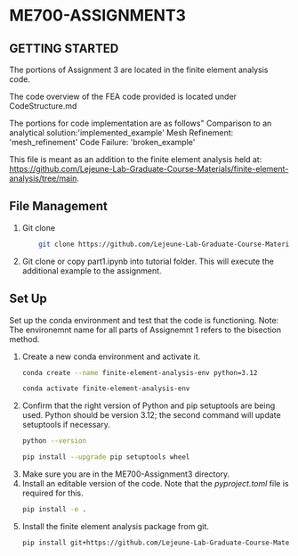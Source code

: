 # ME700-ASSIGNMENT3

## GETTING STARTED

The portions of Assignment 3 are located in the finite element analysis code.

The code overview of the FEA code provided is located under CodeStructure.md

The portions for code implementation are as follows"
    Comparison to an analytical solution:'implemented_example'
    Mesh Refinement: 'mesh_refinement'
    Code Failure: 'broken_example'

This file is meant as an addition to the finite element analysis held at: https://github.com/Lejeune-Lab-Graduate-Course-Materials/finite-element-analysis/tree/main.

## File Management

1. Git clone 
    ```bash 
        git clone https://github.com/Lejeune-Lab-Graduate-Course-Materials/finite-element-analysis/
    ```
2. Git clone or copy part1.ipynb into tutorial folder. This will execute the additional example to the assignment. 

## Set Up 

Set up the conda environment and test that the code is functioning. Note: The environemnt name for all parts of Assignemnt 1 refers to the bisection method.  

1. Create a new conda environment and activate it.  
    ```bash 
    conda create --name finite-element-analysis-env python=3.12
    ```
    ```bash
    conda activate finite-element-analysis-env
    ``` 
2. Confirm that the right version of Python and pip setuptools are being used. Python should be version 3.12; the second command will update setuptools if necessary.  
    ```bash
    python --version
    ```
    ```bash
    pip install --upgrade pip setuptools wheel
    ```
3. Make sure you are in the ME700-Assignment3 directory.  
4. Install an editable version of the code. Note that the *pyproject.toml* file is required for this.  
    ```bash
    pip install -e .
    ```
5. Install the finite element analysis package from git.
    ```bash
    pip install git+https://github.com/Lejeune-Lab-Graduate-Course-Materials/finite-element-analysis
    ```
